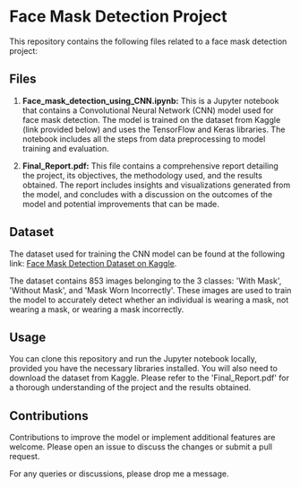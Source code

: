 # Face Mask Detection Project

This repository contains the following files related to a face mask detection project:

## Files

1. **Face_mask_detection_using_CNN.ipynb:** This is a Jupyter notebook that contains a Convolutional Neural Network (CNN) model used for face mask detection. The model is trained on the dataset from Kaggle (link provided below) and uses the TensorFlow and Keras libraries. The notebook includes all the steps from data preprocessing to model training and evaluation.

2. **Final_Report.pdf:** This file contains a comprehensive report detailing the project, its objectives, the methodology used, and the results obtained. The report includes insights and visualizations generated from the model, and concludes with a discussion on the outcomes of the model and potential improvements that can be made.

## Dataset

The dataset used for training the CNN model can be found at the following link: [Face Mask Detection Dataset on Kaggle](https://www.kaggle.com/datasets/andrewmvd/face-mask-detection). 

The dataset contains 853 images belonging to the 3 classes: 'With Mask', 'Without Mask', and 'Mask Worn Incorrectly'. These images are used to train the model to accurately detect whether an individual is wearing a mask, not wearing a mask, or wearing a mask incorrectly.

## Usage

You can clone this repository and run the Jupyter notebook locally, provided you have the necessary libraries installed. You will also need to download the dataset from Kaggle. Please refer to the 'Final_Report.pdf' for a thorough understanding of the project and the results obtained.

## Contributions

Contributions to improve the model or implement additional features are welcome. Please open an issue to discuss the changes or submit a pull request. 

For any queries or discussions, please drop me a message.
